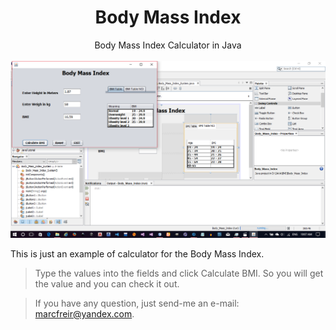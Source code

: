 # <div align="center">Body Mass Index</div>
<div align="center">Body Mass Index Calculator in Java</div>

<br />

<div align="center"><img src="./_res/preview_2017-07-11.png" alt="BMI" /></div>

This is just an example of calculator for the Body Mass Index.

> Type the values into the fields and click Calculate BMI. So you will get the value and you can check it out.

>If you have any question, just send-me an e-mail: marcfreir@yandex.com.

